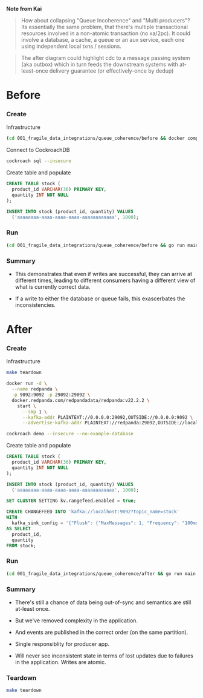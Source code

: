 **Note from Kai**

> How about collapsing "Queue Incoherence" and "Multi producers"? Its essentially the same problem, that there's multiple transactional resources involved in a non-atomic transaction (no xa/2pc). It could involve a database, a cache, a queue or an aux service, each one using independent local txns / sessions.

> The after diagram could highlight cdc to a message passing system (aka outbox) which in turn feeds the downstream systems with at-least-once delivery guarantee (or effectively-once by dedup)

# Before

### Create

Infrastructure

``` sh
(cd 001_fragile_data_integrations/queue_coherence/before && docker compose up -d)
```

Connect to CockroachDB

``` sh
cockroach sql --insecure
```

Create table and populate

``` sql
CREATE TABLE stock (
  product_id VARCHAR(36) PRIMARY KEY,
  quantity INT NOT NULL
);

INSERT INTO stock (product_id, quantity) VALUES
  ('aaaaaaaa-aaaa-aaaa-aaaa-aaaaaaaaaaaa', 1000);
```

### Run

``` sh
(cd 001_fragile_data_integrations/queue_coherence/before && go run main.go -r 100ms -w 250ms)
```

### Summary

* This demonstrates that even if writes are successful, they can arrive at different times, leading to different consumers having a different view of what is currently correct data.

* If a write to either the database or queue fails, this exascerbates the inconsistencies.

# After

### Create

Infrastructure

``` sh
make teardown

docker run -d \
  --name redpanda \
  -p 9092:9092 -p 29092:29092 \
  docker.redpanda.com/redpandadata/redpanda:v22.2.2 \
    start \
      --smp 1 \
      --kafka-addr PLAINTEXT://0.0.0.0:29092,OUTSIDE://0.0.0.0:9092 \
      --advertise-kafka-addr PLAINTEXT://redpanda:29092,OUTSIDE://localhost:9092

cockroach demo --insecure --no-example-database
```

Create table and populate

``` sql
CREATE TABLE stock (
  product_id VARCHAR(36) PRIMARY KEY,
  quantity INT NOT NULL
);

INSERT INTO stock (product_id, quantity) VALUES
  ('aaaaaaaa-aaaa-aaaa-aaaa-aaaaaaaaaaaa', 1000);

SET CLUSTER SETTING kv.rangefeed.enabled = true;

CREATE CHANGEFEED INTO 'kafka://localhost:9092?topic_name=stock'
WITH
  kafka_sink_config = '{"Flush": {"MaxMessages": 1, "Frequency": "100ms"}, "RequiredAcks": "ONE"}'
AS SELECT
  product_id,
  quantity
FROM stock;
```

### Run

``` sh
(cd 001_fragile_data_integrations/queue_coherence/after && go run main.go -r 100ms -w 1s)
```

### Summary

* There's still a chance of data being out-of-sync and semantics are still at-least once.

* But we've removed complexity in the application.

* And events are published in the correct order (on the same partition).

* Single responsiblity for producer app.

* Will never see inconsistent state in terms of lost updates due to failures in the application. Writes are atomic.

### Teardown

``` sh
make teardown
```